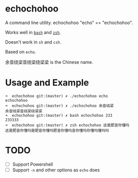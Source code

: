 # echochohoo
A command line utility. echochohoo "echo" == "echochohoo". 

Works well in [`bash`](https://www.gnu.org/software/bash/) and [`zsh`](http://www.zsh.org). 

Doesn't work in `sh` and `csh`.

Based on `echo`.

余音绕梁音绕梁绕梁梁 is the Chinese name.

# Usage and Example

```
➜  echochohoo git:(master) ✗ ./echochohoo echo
echochohoo
➜  echochohoo git:(master) ✗ ./echochohoo 余音绕梁
余音绕梁音绕梁绕梁梁
➜  echochohoo git:(master) ✗ bash echochohoo 233 
233333
➜  echochohoo git:(master) ✗ zsh echochohoo 这是肥音你懂吗
这是肥音你懂吗是肥音你懂吗肥音你懂吗音你懂吗你懂吗懂吗吗
```
# TODO

- [ ] Support Powershell
- [ ] Support `-n` and other options as `echo` does